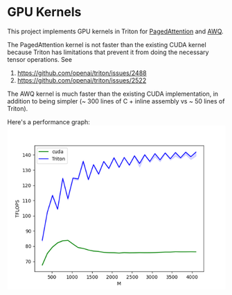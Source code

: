 # GPU Kernels
This project implements GPU kernels in Triton for [PagedAttention](https://arxiv.org/abs/2309.06180) and [AWQ](https://arxiv.org/abs/2306.00978).

The PagedAttention kernel is not faster than the existing CUDA kernel because Triton has limitations that prevent it from doing the necessary tensor operations. See
1. https://github.com/openai/triton/issues/2488
2. https://github.com/openai/triton/issues/2522

The AWQ kernel is much faster than the existing CUDA implementation, in addition to being simpler (~ 300 lines of C + inline assembly vs ~ 50 lines of Triton).

Here's a performance graph:
![Performance Graph](./awq/matmul-performance.png)

